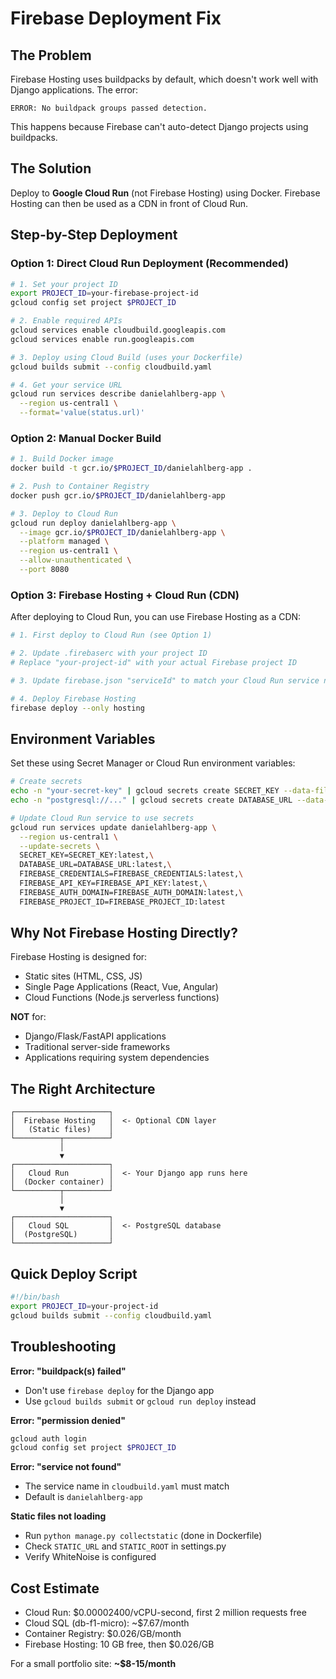 # Firebase Deployment Fix

## The Problem

Firebase Hosting uses buildpacks by default, which doesn't work well with Django applications. The error:
```
ERROR: No buildpack groups passed detection.
```

This happens because Firebase can't auto-detect Django projects using buildpacks.

## The Solution

Deploy to **Google Cloud Run** (not Firebase Hosting) using Docker. Firebase Hosting can then be used as a CDN in front of Cloud Run.

## Step-by-Step Deployment

### Option 1: Direct Cloud Run Deployment (Recommended)

```bash
# 1. Set your project ID
export PROJECT_ID=your-firebase-project-id
gcloud config set project $PROJECT_ID

# 2. Enable required APIs
gcloud services enable cloudbuild.googleapis.com
gcloud services enable run.googleapis.com

# 3. Deploy using Cloud Build (uses your Dockerfile)
gcloud builds submit --config cloudbuild.yaml

# 4. Get your service URL
gcloud run services describe danielahlberg-app \
  --region us-central1 \
  --format='value(status.url)'
```

### Option 2: Manual Docker Build

```bash
# 1. Build Docker image
docker build -t gcr.io/$PROJECT_ID/danielahlberg-app .

# 2. Push to Container Registry
docker push gcr.io/$PROJECT_ID/danielahlberg-app

# 3. Deploy to Cloud Run
gcloud run deploy danielahlberg-app \
  --image gcr.io/$PROJECT_ID/danielahlberg-app \
  --platform managed \
  --region us-central1 \
  --allow-unauthenticated \
  --port 8080
```

### Option 3: Firebase Hosting + Cloud Run (CDN)

After deploying to Cloud Run, you can use Firebase Hosting as a CDN:

```bash
# 1. First deploy to Cloud Run (see Option 1)

# 2. Update .firebaserc with your project ID
# Replace "your-project-id" with your actual Firebase project ID

# 3. Update firebase.json "serviceId" to match your Cloud Run service name

# 4. Deploy Firebase Hosting
firebase deploy --only hosting
```

## Environment Variables

Set these using Secret Manager or Cloud Run environment variables:

```bash
# Create secrets
echo -n "your-secret-key" | gcloud secrets create SECRET_KEY --data-file=-
echo -n "postgresql://..." | gcloud secrets create DATABASE_URL --data-file=-

# Update Cloud Run service to use secrets
gcloud run services update danielahlberg-app \
  --region us-central1 \
  --update-secrets \
  SECRET_KEY=SECRET_KEY:latest,\
  DATABASE_URL=DATABASE_URL:latest,\
  FIREBASE_CREDENTIALS=FIREBASE_CREDENTIALS:latest,\
  FIREBASE_API_KEY=FIREBASE_API_KEY:latest,\
  FIREBASE_AUTH_DOMAIN=FIREBASE_AUTH_DOMAIN:latest,\
  FIREBASE_PROJECT_ID=FIREBASE_PROJECT_ID:latest
```

## Why Not Firebase Hosting Directly?

Firebase Hosting is designed for:
- Static sites (HTML, CSS, JS)
- Single Page Applications (React, Vue, Angular)
- Cloud Functions (Node.js serverless functions)

**NOT** for:
- Django/Flask/FastAPI applications
- Traditional server-side frameworks
- Applications requiring system dependencies

## The Right Architecture

```
┌─────────────────────┐
│  Firebase Hosting   │  <- Optional CDN layer
│   (Static files)    │
└──────────┬──────────┘
           │
           ▼
┌─────────────────────┐
│   Cloud Run         │  <- Your Django app runs here
│  (Docker container) │
└──────────┬──────────┘
           │
           ▼
┌─────────────────────┐
│   Cloud SQL         │  <- PostgreSQL database
│  (PostgreSQL)       │
└─────────────────────┘
```

## Quick Deploy Script

```bash
#!/bin/bash
export PROJECT_ID=your-project-id
gcloud builds submit --config cloudbuild.yaml
```

## Troubleshooting

**Error: "buildpack(s) failed"**
- Don't use `firebase deploy` for the Django app
- Use `gcloud builds submit` or `gcloud run deploy` instead

**Error: "permission denied"**
```bash
gcloud auth login
gcloud config set project $PROJECT_ID
```

**Error: "service not found"**
- The service name in `cloudbuild.yaml` must match
- Default is `danielahlberg-app`

**Static files not loading**
- Run `python manage.py collectstatic` (done in Dockerfile)
- Check `STATIC_URL` and `STATIC_ROOT` in settings.py
- Verify WhiteNoise is configured

## Cost Estimate

- Cloud Run: $0.00002400/vCPU-second, first 2 million requests free
- Cloud SQL (db-f1-micro): ~$7.67/month
- Container Registry: $0.026/GB/month
- Firebase Hosting: 10 GB free, then $0.026/GB

For a small portfolio site: **~$8-15/month**
